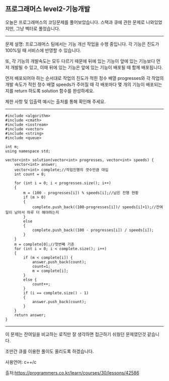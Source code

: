 ## 프로그래머스 level2-기능개발

오늘은 프로그래머스의 코딩문제를 풀어보았습니다. 스택과 큐에 관한 문제로 나와있었지만, 그냥 벡터로 풀었습니다.

___

문제 설명: 프로그래머스 팀에서는 기능 개선 작업을 수행 중입니다. 각 기능은 진도가 100%일 때 서비스에 반영할 수 있습니다.

또, 각 기능의 개발속도는 모두 다르기 때문에 뒤에 있는 기능이 앞에 있는 기능보다 먼저 개발될 수 있고, 이때 뒤에 있는 기능은 앞에 있는 기능이 배포될 때 함께 배포됩니다.

먼저 배포되어야 하는 순서대로 작업의 진도가 적힌 정수 배열 progresses와 각 작업의 개발 속도가 적힌 정수 배열 speeds가 주어질 때 각 배포마다 몇 개의 기능이 배포되는지를 return 하도록 solution 함수를 완성하세요.

제한 사항 및 입출력 예시는 출처를 통해 확인해 주세요.

___

```
#include <algorithm>
#include <cmath>
#include <iostream>
#include <vector>
#include <string>
#include <queue>

int m;
using namespace std;

vector<int> solution(vector<int> progresses, vector<int> speeds) {
	vector<int> answer;
	vector<int> complete;//작업진행의 갯수만큼 대입
	int count = 0;
	
	for (int i = 0; i < progresses.size(); i++)
	{
		m = (100 - progresses[i]) % speeds[i];//남은 진행 현황 
		if (m > 0)
		{
			complete.push_back((100-progresses[i])/ speeds[i]+1);//잔여일이 남아서 하루 더 해야하는지
		}
		else
		{
			complete.push_back((100 - progresses[i]) / speeds[i]);
		}
	}
	m = complete[0];//첫번째 기준
	for (int i = 0; i < complete.size(); i++)
	{
		if (m < complete[i]) {
			answer.push_back(count);
			count=1;
			m = complete[i];
		}
		else {
			count++;
		}
		if (i == complete.size() - 1)
		{
			answer.push_back(count);
		}
	}
	return answer;
}

```

___

이 문제는 잔여일을 비교하는 로직만 잘 생각하면 접근하기 쉬웠던 문제였던것 같습니다. 

조만간 큐를 이용한 풀이도 올리도록 하겠습니다.

사용언어: c++/c

출처:https://programmers.co.kr/learn/courses/30/lessons/42586